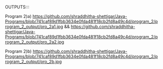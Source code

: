 OUTPUTS:::

Program 2)a) https://github.com/shraddhitha-shettigar/Java-Programs/blob/741caf89d1fbb3634e0fda481f18cb2fd8a49c4d/program_2/program_2_output/pro_2a1.jpg && https://github.com/shraddhitha-shettigar/Java-Programs/blob/741caf89d1fbb3634e0fda481f18cb2fd8a49c4d/program_2/program_2_output/pro_2a2.jpg

Program 2)b) https://github.com/shraddhitha-shettigar/Java-Programs/blob/741caf89d1fbb3634e0fda481f18cb2fd8a49c4d/program_2/program_2_output/pro_2b.jpg
